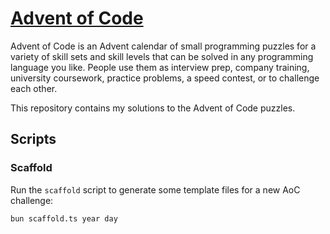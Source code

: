 # [Advent of Code](https://adventofcode.com/)

Advent of Code is an Advent calendar of small programming puzzles for a variety of skill sets and skill levels that can be solved in any programming language you like. People use them as interview prep, company training, university coursework, practice problems, a speed contest, or to challenge each other.

This repository contains my solutions to the Advent of Code puzzles.

## Scripts

### Scaffold

Run the `scaffold` script to generate some template files for a new AoC challenge:

```bash
bun scaffold.ts year day
```
